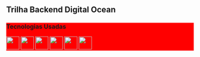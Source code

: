 <h2>Trilha Backend Digital Ocean</h2>

<div style="display:block-inline;background-color:red;">
    <h3>Tecnologias Usadas</h3>
    <img width="35px" src="https://cdn.jsdelivr.net/gh/devicons/devicon/icons/javascript/javascript-original.svg" />
    <img width="35px" src="https://cdn.jsdelivr.net/gh/devicons/devicon/icons/nodejs/nodejs-plain-wordmark.svg" />
    <img width="35px" src="https://cdn.jsdelivr.net/gh/devicons/devicon/icons/express/express-original-wordmark.svg" />
    <img width="35px" src="https://cdn.jsdelivr.net/gh/devicons/devicon/icons/npm/npm-original-wordmark.svg" />
    <img width="35px" src="https://cdn.jsdelivr.net/gh/devicons/devicon/icons/vscode/vscode-original-wordmark.svg" />
    <img width="35px" src="https://cdn.jsdelivr.net/gh/devicons/devicon/icons/mongodb/mongodb-original-wordmark.svg" />
</div>